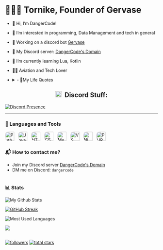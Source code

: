 # 🧑🏻‍💻 Tornike, Founder of Gervase

- 👋 Hi, I’m DangerCode!
- 👀 I’m interested in programming, Data Management and tech in general
- 💼 Working on a discord bot [Gervase](https://discord.gg/aumdc7rYT3)
- 💬 My Discord server: [DangerCode's Domain](https://discord.gg/sqwjz7pDuF)
- 🌱 I’m currently learning Lua, Kotlin
- 👨‍✈ Aviation and Tech Lover
- <details>
  <summary>- 📜My Life Quotes</summary>

     > "You have power over your mind, Not outside events, Realize this, and you will find strength." - Marcus Aurelius
     #
     > "Be the change that you wish to see in the world." - Mahatma Gandhi
</details>

<h2 align="center"><img src="https://discord.com/assets/3437c10597c1526c3dbd98c737c2bcae.svg" width="20" height="20"/> &nbsp;Discord Stuff:</h2>

[![Discord Presence](https://lanyard.cnrad.dev/api/721800684671991828)](https://discord.com/users/721800684671991828)

---

### 🧰 Languages and Tools

<img align="left" alt="Python" width="30px" style="padding-right:10px; border-radius: 10px !important;" src="https://ih0.redbubble.net/image.2189776566.6167/raf,360x360,075,t,fafafa:ca443f4786.jpg" />
<img align="left" alt="Javascript" width="30px" style="padding-right:10px; border-radius: 10px !important;" src="https://cdn.discordapp.com/app-assets/1127365366977396867/1127397575172034560.png" />
<img align="left" alt="HTML" width="30px" style="padding-right:10px; border-radius: 10px !important;" src="https://cdn.discordapp.com/app-assets/1127365366977396867/1127396365903855727.png" />
<img align="left" alt="CSS" width="30px" style="padding-right:10px; border-radius: 10px !important;" src="https://cdn.discordapp.com/app-assets/1127365366977396867/1127386904824918076.png" />
<img align="left" alt="MySQL" width="30px" style="padding-right:10px; border-radius: 10px !important;" src="https://cdn.discordapp.com/app-assets/1127365366977396867/1127514928551579719.png" />
<img align="left" alt="VS Code" width="30px" style="padding-right:10px; border-radius: 10px !important;" src="https://cdn.discordapp.com/app-assets/1127365366977396867/1127379462149906493.png" />
<img align="left" alt="Nim" width="30px" style="padding-right:10px; border-radius: 10px !important;" src="https://cdn.discordapp.com/app-assets/1127365366977396867/1127509258561388614.png" />
<img align="left" alt="PHP" width="30px" style="padding-right:10px; border-radius: 10px !important;" src="https://cdn.discordapp.com/app-assets/1127365366977396867/1127511423304605706.png" />
<br />

#

### 📬 How to contact me?
* Join my Discord server [DangerCode's Domain](https://discord.gg/sqwjz7pDuF)
* DM me on Discord: `dangercode`

#

### 📊 Stats

![My Github Stats](https://github-readme-stats.vercel.app/api?username=TornikeCodes&show_icons=true&theme=codeSTACKr)

<div align="left"> 
<a href="https://git.io/streak-stats"><img src="https://github-readme-streak-stats-theta.vercel.app/?user=TornikeCodes&theme=codeSTACKr&hide_border=true" alt="GitHub Streak"></a>
</div>
<div align="left"?

<!-- ![GitHub Streak](https://streak-stats.demolab.com?user=CattopyTheWeb&theme=codeSTACKr&border_radius=4.5) -->
![Most Used Languages](https://github-readme-stats.vercel.app/api/top-langs/?username=TornikeCodes&theme=dark&hide_border=false&include_all_commits=false&count_private=true&layout=compact)

<a>
     <img src="https://komarev.com/ghpvc/?username=TornikeCodes"/></a>
    </div>
<br>
  <p align="left">
      <a href="https://github.com/TornikeCodes?tab=followers">
         <img alt="followers" title="Follow me on Github" src="https://custom-icon-badges.demolab.com/github/followers/TornikeCodes?color=236ad3&labelColor=1155ba&style=for-the-badge&logo=person-add&label=Follow&logoColor=white"/></a>
      <a href="https://github.com/TornikeCodes?tab=repositories&sort=stargazers">
         <img alt="total stars" title="Total stars on GitHub" src="https://custom-icon-badges.demolab.com/github/stars/TornikeCodes?color=55960c&style=for-the-badge&labelColor=488207&logo=star"/></a>
   </p>
